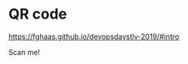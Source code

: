 <!-- .slide: data-timing="120" -->
# QR code <!-- .element: class="hidden" -->
<https://fghaas.github.io/devopsdaystlv-2019/#intro> <!-- .element: class="qrcode" -->

Scan me!

